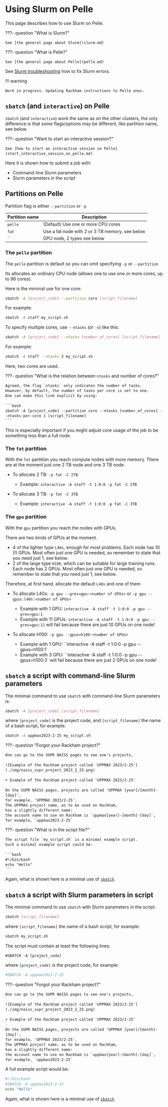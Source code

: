 # Using Slurm on Pelle

This page describes how to use Slurm on Pelle.

???- question "What is Slurm?"

    See [the general page about Slurm](slurm.md)

???- question "What is Pelle?"

    See [the general page about Pelle](pelle.md)

See [Slurm troubleshooting](slurm_troubleshooting.md)
how to fix Slurm errors.


!!! warning

    Work in progress. Updating Rackham instructions to Pelle ones.

## `sbatch` (and `interactive`) on Pelle

`sbatch` (and `interactive`) work the same as on the other clusters,
the only difference is that some flags/options may be different, like partition name, see below.

???- question "Want to start an interactive session?"

    See [how to start an interactive session on Pelle](start_interactive_session_on_pelle.md)

Here it is shown how to submit a job with:

- Command-line Slurm parameters
- Slurm parameters in the script

## Partitions on Pelle

Partition flag is either ``--partition`` or ``-p``

Partition name|Description
--------------|----------------------------------
`pelle`       | (Default) Use one or more CPU cores
`fat`         | Use a fat node with 2 or 3 TB memory, see below
``         | GPU node, 2 types see below

### The `pelle` partition

The `pelle` partition is default so you can omit specifying ``-p`` or ``--partition``

Its allocates an ordinary CPU node (allows one to use one or more cores, up to 96 cores).

Here is the minimal use for one core:

```bash
sbatch -A [project_code] --partition core [script_filename]
```

For example:

```bash
sbatch -A staff my_script.sh
```

To specify multiple cores, use `--ntasks` (or `-n`) like this:

```bash
sbatch -A [project_code] --ntasks [number_of_cores] [script_filename]
```

For example:

```bash
sbatch -A staff --ntasks 2 my_script.sh
```

Here, two cores are used.

???- question "What is the relation between `ntasks` and number of cores?"

    Agreed, the flag `ntasks` only indicates the number of tasks.
    However, by default, the number of tasks per core is set to one.
    One can make this link explicit by using:

    ```bash
    sbatch -A [project_code] --partition core --ntasks [number_of_cores] --ntasks-per-core 1 [script_filename]
    ```

This is especially important if you might adjust core usage
of the job to be something less than a full node.

### The `fat` partition

With the ``fat`` partition you reach compute nodes with more memory.
There are at the moment just one 2 TB node and one 3 TB node.

- To allocate 2 TB: ``-p fat -C 2TB``

    - Example: ``interactive -A staff -t 1:0:0 -p fat -C 2TB``

- To allocate 3 TB: ``-p fat -C 3TB``

    - Example: ``interactive -A staff -t 1:0:0 -p fat -C 3TB``

### The ``gpu`` partition

With the ``gpu`` partition you reach the nodes with GPUs.

There are two kinds of GPUs at the moment.

- 4 of the lighter type ``L40s``, enough for most problems. Each node has 10 (!) GPUs. Most often just one GPU is needed, so remember to state that you need just 1, see below.
- 2 of the large type ``H100``, which can be suitable for large training runs. Each node has 2 GPUs. Most often just one GPU is needed, so remember to state that you need just 1, see below.

Therefore, at first hand, allocate the default ``L40s`` and one of them

- To allocate L40s: ``-p gpu --gres=gpu:<number of GPUs>`` or ``-p gpu --gpus:l40s:<number of GPUs>``

    - Example with 1 GPU: ``interactive -A staff -t 1:0:0 -p gpu --gres=gpu:1``
    - Example with 11 GPUs: ``interactive -A staff -t 1:0:0 -p gpu --gres=gpu:11`` will fail because there are just 10 GPUs on one node!

- To allocate H100: ``-p gpu --gpus=h100:<number of GPUs>``

    - Example with 1 GPU: ``interactive -A staff -t 1:0:0 -p gpu --gpus=h100:1`
    - Example with 3 GPU: ``interactive -A staff -t 1:0:0 -p gpu --gpus=h100:3` will fail because there are just 2 GPUs on one node!

## `sbatch` a script with command-line Slurm parameters

The minimal command to use `sbatch` with command-line Slurm parameters is:

``` bash
sbatch -A [project_code] [script_filename]
```

where `[project_code]` is the project code, and `[script_filename]`
the name of a bash script, for example:

``` bash
sbatch -A uppmax2023-2-25 my_script.sh
```

???- question "Forgot your Rackham project?"

    One can go to the SUPR NAISS pages to see one's projects,

    ![Example of the Rackham project called 'UPPMAX 2023/2-25'](./img/naiss_supr_project_2023_2_25.png)

    > Example of the Rackham project called 'UPPMAX 2023/2-25'

    On the SUPR NAISS pages, projects are called 'UPPMAX [year]/[month]-[day]',
    for example, 'UPPMAX 2023/2-25'.
    The UPPMAX project name, as to be used on Rackham,
    has a slightly different name:
    the account name to use on Rackham is `uppmax[year]-[month]-[day]`,
    for example, `uppmax2023-2-25`

???- question "What is in the script file?"

    The script file `my_script.sh` is a minimal example script.
    Such a minimal example script could be:

    ```bash
    #!/bin/bash
    echo "Hello"
    ```

Again, what is shown here is a minimal use of [`sbatch`](../software/sbatch.md).

## `sbatch` a script with Slurm parameters in script

The minimal command to use `sbatch` with Slurm parameters in the script:

``` bash
sbatch [script_filename]
```

where `[script_filename]` the name of a bash script, for example:

```bash
sbatch my_script.sh
```

The script must contain at least the following lines:

```text
#SBATCH -A [project_code]
```

where `[project_code]` is the project code, for example:

```bash
#SBATCH -A uppmax2023-2-25
```

???- question "Forgot your Rackham project?"

    One can go to the SUPR NAISS pages to see one's projects,

    ![Example of the Rackham project called 'UPPMAX 2023/2-25'](./img/naiss_supr_project_2023_2_25.png)

    > Example of the Rackham project called 'UPPMAX 2023/2-25'

    On the SUPR NAISS pages, projects are called 'UPPMAX [year]/[month]-[day]',
    for example, 'UPPMAX 2023/2-25'.
    The UPPMAX project name, as to be used on Rackham,
    has a slightly different name:
    the account name to use on Rackham is `uppmax[year]-[month]-[day]`,
    for example, `uppmax2023-2-25`

A full example script would be:

```bash
#!/bin/bash
#SBATCH -A uppmax2023-2-25
echo "Hello"
```

Again, what is shown here is a minimal use of [`sbatch`](../software/sbatch.md).
